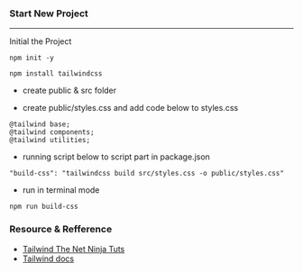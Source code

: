 ### Start New Project
<hr>


Initial the Project
```
npm init -y
```

```
npm install tailwindcss
```
- create public & src folder

- create public/styles.css and add code below to styles.css

```
@tailwind base;
@tailwind components;
@tailwind utilities;
```
- running script below to script part in package.json

```
"build-css": "tailwindcss build src/styles.css -o public/styles.css"
``` 

- run in terminal mode

```
npm run build-css
```


### Resource & Refference
- [Tailwind The Net Ninja Tuts](https://www.youtube.com/watch?v=bxmDnn7lrnk&list=PL4cUxeGkcC9gpXORlEHjc5bgnIi5HEGhw)
- [Tailwind docs](https://tailwindcss.com/docs/installation/using-postcss)